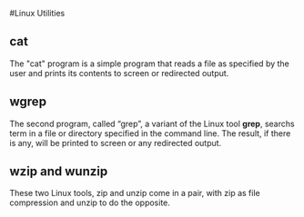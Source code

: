 #Linux Utilities

## cat

The "cat" program is a simple program that reads a file as
specified by the user and prints its contents to screen or redirected output. 


## wgrep

The second program, called “grep”, a variant of the Linux tool **grep**, searchs term in a file or directory specified in the command line. 
The result, if there is any, will be printed to screen or any redirected output.


## wzip and wunzip

These two Linux tools, zip and unzip come in a pair, with zip as file compression and unzip to do the opposite.

